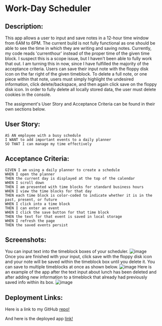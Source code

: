# Work-Day Scheduler

## Description:
  This app allows a user to input and save notes in a 12-hour time window from 6AM to 6PM. The current build is not fully functional as one should be able to see the time in which they are writing and saving notes. Currently, my code reads 'currenthour' instead of the proper time of the given time block. I suspect this is a scope issue, but I haven't been able to fully work that out. I am turning this in now, since I have fulfilled the majority of the acceptance criteria. Users can save their input note with the floppy disk icon on the far right of the given timeblock. To delete a full note, or one piece within that note, users must simply highlight the undesired information, click delete/backspace, and then again click save on the floppy disk icon. In order to fully delete all locally stored data, the user must delete cookies in the console. 

  The assignment's User Story and Acceptance Criteria can be found in their own sections below.
  
## User Story:
```
AS AN employee with a busy schedule
I WANT to add important events to a daily planner
SO THAT I can manage my time effectively
```

  ## Acceptance Criteria:
  ```
GIVEN I am using a daily planner to create a schedule
WHEN I open the planner
THEN the current day is displayed at the top of the calendar
WHEN I scroll down
THEN I am presented with time blocks for standard business hours
WHEN I view the time blocks for that day
THEN each time block is color-coded to indicate whether it is in the past, present, or future
WHEN I click into a time block
THEN I can enter an event
WHEN I click the save button for that time block
THEN the text for that event is saved in local storage
WHEN I refresh the page
THEN the saved events persist
```
  ## Screenshots: 
  You can input text into the timeblock boxes of your scheduler.
  ![image](https://user-images.githubusercontent.com/112277445/210440252-3a1623f7-bc49-4f69-9a31-8242bad74af5.png)
  Once you are finished with your input, click save with the floppy disk icon and your note will be saved within the timeblock box until you delete it. You can save to multiple timeblocks at once as shown below.
  ![image](https://user-images.githubusercontent.com/112277445/210441316-bd70c3f9-386b-4491-b7e5-6e4533246fa8.png)
  Here is an example of the app after the text input about lunch has been deleted and after adding new information to a timeblock that already had previously saved info within its box.
  ![image](https://user-images.githubusercontent.com/112277445/210441685-2d00b975-7494-43f1-b5c5-0d3208c0f743.png)
  ## Deployment Links:
  Here is a link to my GitHub [repo!](https://github.com/roldanmoncada/work-day-scheduler)
  
  And here is the deployed app [link!](https://note-taker-express-roldan.herokuapp.com/)